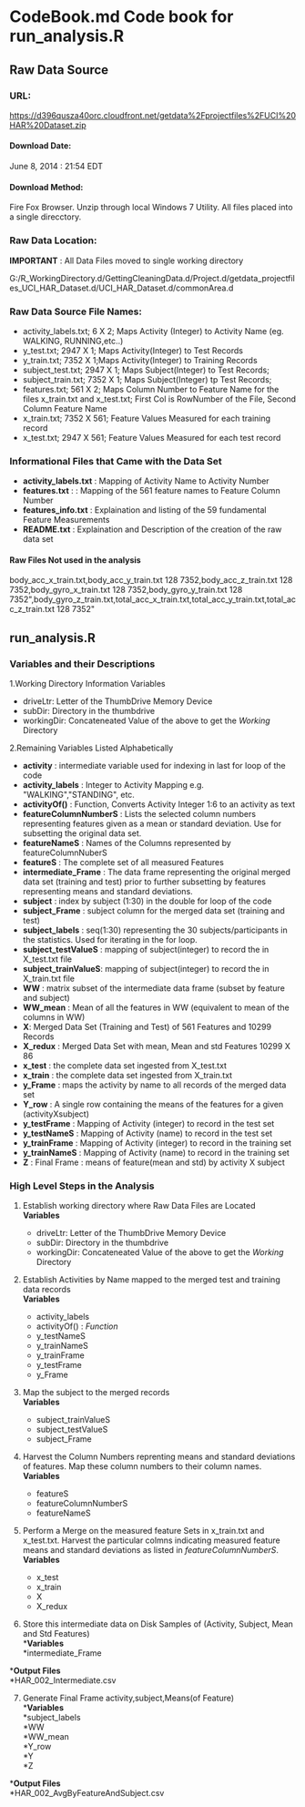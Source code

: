 **CodeBook.md**
Code book for run_analysis.R
==============================================

Raw Data Source
----------------------------------
### URL:
https://d396qusza40orc.cloudfront.net/getdata%2Fprojectfiles%2FUCI%20HAR%20Dataset.zip
#### Download Date:
June 8, 2014 : 21:54 EDT
#### Download Method:
Fire Fox Browser. Unzip through local Windows 7 Utility. All files placed into a single direcctory.
### Raw Data Location:  
__IMPORTANT__ : All Data Files moved to single working directory

G:/R_WorkingDirectory.d/GettingCleaningData.d/Project.d/getdata_projectfiles_UCI_HAR_Dataset.d/UCI_HAR_Dataset.d/commonArea.d

### Raw Data Source File Names:
* activity_labels.txt; 6 X 2; Maps Activity (Integer) to Activity Name (eg. WALKING, RUNNING,etc..)
* y_test.txt; 2947 X 1; Maps Activity(Integer) to Test Records
* y_train.txt; 7352 X 1;Maps Activity(Integer) to Training Records
* subject_test.txt; 2947 X 1; Maps Subject(Integer) to Test Records; 
* subject_train.txt; 7352 X 1; Maps Subject(Integer) tp Test Records;
* features.txt; 561 X 2; Maps Column Number to Feature Name for the files x_train.txt and x_test.txt; First Col is RowNumber of the File, Second Column Feature Name
* x_train.txt; 7352 X 561; Feature Values Measured for each training record
* x_test.txt; 2947 X 561; Feature Values Measured for each test record

### Informational Files that Came with the Data Set
* __activity_labels.txt__ : Mapping of Activity Name to Activity Number
* __features.txt__ : : Mapping of the 561 feature names to Feature Column Number
* __features_info.txt__ : Explaination and listing of the 59 fundamental Feature Measurements
* __README.txt__ : Explaination and Description of the creation of the raw data set

#### Raw Files Not used in the analysis
body_acc_x_train.txt,body_acc_y_train.txt 128 7352,body_acc_z_train.txt 128 7352,body_gyro_x_train.txt 128 7352,body_gyro_y_train.txt 128 7352",body_gyro_z_train.txt,total_acc_x_train.txt,total_acc_y_train.txt,total_acc_z_train.txt 128 7352"


run_analysis.R
----------------------------
### Variables and their Descriptions
1.Working Directory Information Variables  
  * driveLtr: Letter of the ThumbDrive Memory Device
  * subDir: Directory in the thumbdrive
  * workingDir: Concateneated Value of the above to get the _Working_ Directory
   
2.Remaining Variables Listed Alphabetically
  * __activity__ : intermediate variable used for indexing in last for loop of the code
  * __activity_labels__ : Integer to Activity Mapping e.g. "WALKING","STANDING", etc.
  * __activityOf()__ : Function, Converts Activity Integer 1:6 to an activity as text
  * __featureColumnNumberS__ : Lists the selected column numbers representing features given as a mean or standard deviation. Use for subsetting the original data set.
  * __featureNameS__ : Names of the Columns represented by featureColumnNuberS 
  * __featureS__ : The complete set of all measured Features
  * __intermediate_Frame__ : The data frame representing the original merged data set (training and test) prior to further subsetting by features representing means and standard deviations.
  * __subject__ : index by subject (1:30) in the double for loop of the code
  * __subject_Frame__ : subject column for the merged data set (training and test)
  * __subject_labels__ : seq(1:30) representing the 30 subjects/participants in the statistics. Used for iterating in the for loop.
  * __subject_testValueS__ : mapping of subject(integer) to record the in X_test.txt file
  * __subject_trainValueS__: mapping of subject(integer) to record the in X_train.txt file
  * __WW__ : matrix subset of the intermediate data frame (subset by feature and subject)
  * __WW_mean__ : Mean of all the features in WW (equivalent to mean of the columns in WW)
  * __X__: Merged Data Set (Training and Test) of 561 Features and 10299 Records
  * __X_redux__ : Merged Data Set with mean, Mean and std Features 10299 X 86
  * __x_test__ : the complete data set ingested from X_test.txt
  * __x_train__ : the complete data set ingested from X_train.txt
  * __y_Frame__ : maps the activity by name to all records of the merged data set
  * __Y_row__ : A single row containing the means of the features for a given (activityXsubject)
  * __y_testFrame__ : Mapping of Activity (integer) to record in the test set
  * __y_testNameS__ : Mapping of Activity (name) to record in the test set
  * __y_trainFrame__ : Mapping of Activity (integer) to record in the training set
  * __y_trainNameS__ : Mapping of Activity (name) to record in the training set
  * __Z__ : Final Frame : means of feature(mean and std) by activity X subject

### High Level Steps in the Analysis
1. Establish working directory where Raw Data Files are Located  
__Variables__
   * driveLtr: Letter of the ThumbDrive Memory Device
   * subDir: Directory in the thumbdrive
   * workingDir: Concateneated Value of the above to get the _Working_ Directory
2. Establish Activities by Name  mapped to the merged test and training data records  
__Variables__
   * activity_labels 
   * activityOf() : _Function_
   * y_testNameS
   * y_trainNameS
   * y_trainFrame
   * y_testFrame
   * y_Frame

3. Map the subject to the merged records  
__Variables__
   * subject_trainValueS
   * subject_testValueS
   * subject_Frame


4. Harvest the Column Numbers reprenting means and standard deviations of features. Map these column numbers to their column names.  
__Variables__
   * featureS
   * featureColumnNumberS
   * featureNameS

5. Perform a Merge on the measured feature Sets in x_train.txt and x_test.txt. Harvest the particular colmns indicating measured feature means and standard deviations as listed in _featureColumnNumberS_.  
__Variables__
   * x_test
   * x_train
   * X
   * X_redux

6. Store this intermediate data on Disk Samples of (Activity, Subject, Mean and Std Features)  
  *__Variables__  
   *intermediate_Frame  

  *__Output Files__  
   *HAR_002_Intermediate.csv

7. Generate Final Frame activity,subject,Means(of Feature)  
  *__Variables__  
   *subject_labels  
   *WW  
   *WW_mean  
   *Y_row  
   *Y  
   *Z  
   
  *__Output Files__   
   *HAR_002_AvgByFeatureAndSubject.csv
   





